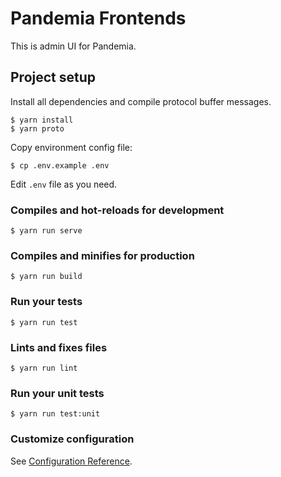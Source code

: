 # Pandemia Frontends

This is admin UI for Pandemia.

## Project setup

Install all dependencies and compile protocol buffer messages.

```
$ yarn install
$ yarn proto
```

Copy environment config file:

```
$ cp .env.example .env
```

Edit `.env` file as you need.

### Compiles and hot-reloads for development
```
$ yarn run serve
```

### Compiles and minifies for production
```
$ yarn run build
```

### Run your tests
```
$ yarn run test
```

### Lints and fixes files
```
$ yarn run lint
```

### Run your unit tests
```
$ yarn run test:unit
```

### Customize configuration
See [Configuration Reference](https://cli.vuejs.org/config/).


